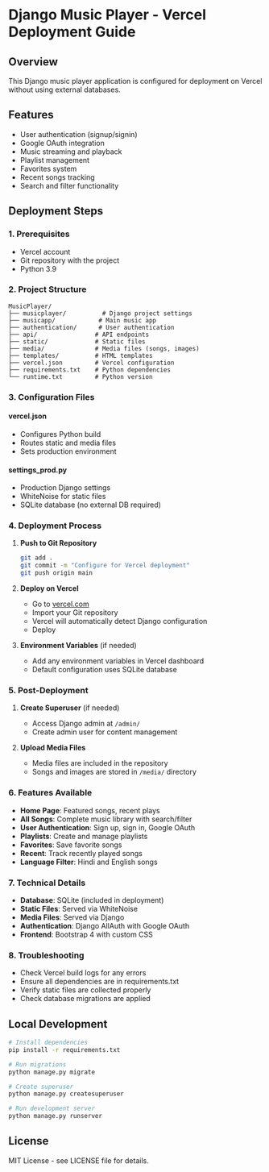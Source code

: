 # Django Music Player - Vercel Deployment Guide

## Overview

This Django music player application is configured for deployment on Vercel without using external databases.

## Features

- User authentication (signup/signin)
- Google OAuth integration
- Music streaming and playback
- Playlist management
- Favorites system
- Recent songs tracking
- Search and filter functionality

## Deployment Steps

### 1. Prerequisites

- Vercel account
- Git repository with the project
- Python 3.9

### 2. Project Structure

```
MusicPlayer/
├── musicplayer/          # Django project settings
├── musicapp/            # Main music app
├── authentication/      # User authentication
├── api/                # API endpoints
├── static/             # Static files
├── media/              # Media files (songs, images)
├── templates/          # HTML templates
├── vercel.json         # Vercel configuration
├── requirements.txt    # Python dependencies
└── runtime.txt         # Python version
```

### 3. Configuration Files

#### vercel.json

- Configures Python build
- Routes static and media files
- Sets production environment

#### settings_prod.py

- Production Django settings
- WhiteNoise for static files
- SQLite database (no external DB required)

### 4. Deployment Process

1. **Push to Git Repository**

   ```bash
   git add .
   git commit -m "Configure for Vercel deployment"
   git push origin main
   ```

2. **Deploy on Vercel**

   - Go to [vercel.com](https://vercel.com)
   - Import your Git repository
   - Vercel will automatically detect Django configuration
   - Deploy

3. **Environment Variables** (if needed)
   - Add any environment variables in Vercel dashboard
   - Default configuration uses SQLite database

### 5. Post-Deployment

1. **Create Superuser** (if needed)

   - Access Django admin at `/admin/`
   - Create admin user for content management

2. **Upload Media Files**
   - Media files are included in the repository
   - Songs and images are stored in `/media/` directory

### 6. Features Available

- **Home Page**: Featured songs, recent plays
- **All Songs**: Complete music library with search/filter
- **User Authentication**: Sign up, sign in, Google OAuth
- **Playlists**: Create and manage playlists
- **Favorites**: Save favorite songs
- **Recent**: Track recently played songs
- **Language Filter**: Hindi and English songs

### 7. Technical Details

- **Database**: SQLite (included in deployment)
- **Static Files**: Served via WhiteNoise
- **Media Files**: Served via Django
- **Authentication**: Django AllAuth with Google OAuth
- **Frontend**: Bootstrap 4 with custom CSS

### 8. Troubleshooting

- Check Vercel build logs for any errors
- Ensure all dependencies are in requirements.txt
- Verify static files are collected properly
- Check database migrations are applied

## Local Development

```bash
# Install dependencies
pip install -r requirements.txt

# Run migrations
python manage.py migrate

# Create superuser
python manage.py createsuperuser

# Run development server
python manage.py runserver
```

## License

MIT License - see LICENSE file for details.
